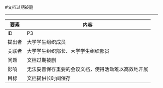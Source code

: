 #文档过期被删

---
| 要素 | 内容 |
| --- | --- |
| ID | P3|
| 提出者 | 大学学生组织成员 |
| 关联者 | 大学学生组织部长、大学学生组织部员 |
| 问题 |文档过期被删|
| 影响 | 无法妥善保存重要的会议文档，使得活动难以高效地开展 |
| 目标 | 文档提供长时间保存 |